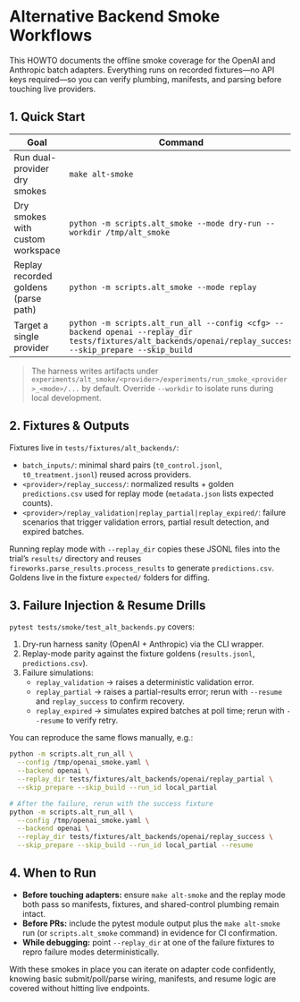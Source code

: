 # Alternative Backend Smoke Workflows

This HOWTO documents the offline smoke coverage for the OpenAI and Anthropic batch adapters. Everything runs on recorded fixtures—no API keys required—so you can verify plumbing, manifests, and parsing before touching live providers.

## 1. Quick Start

| Goal | Command |
| --- | --- |
| Run dual-provider dry smokes | `make alt-smoke` |
| Dry smokes with custom workspace | `python -m scripts.alt_smoke --mode dry-run --workdir /tmp/alt_smoke` |
| Replay recorded goldens (parse path) | `python -m scripts.alt_smoke --mode replay` |
| Target a single provider | `python -m scripts.alt_run_all --config <cfg> --backend openai --replay_dir tests/fixtures/alt_backends/openai/replay_success --skip_prepare --skip_build` |

> The harness writes artifacts under `experiments/alt_smoke/<provider>/experiments/run_smoke_<provider>_<mode>/...` by default. Override `--workdir` to isolate runs during local development.

## 2. Fixtures & Outputs

Fixtures live in `tests/fixtures/alt_backends/`:

* `batch_inputs/`: minimal shard pairs (`t0_control.jsonl`, `t0_treatment.jsonl`) reused across providers.
* `<provider>/replay_success/`: normalized results + golden `predictions.csv` used for replay mode (`metadata.json` lists expected counts).
* `<provider>/replay_validation|replay_partial|replay_expired/`: failure scenarios that trigger validation errors, partial result detection, and expired batches.

Running replay mode with `--replay_dir` copies these JSONL files into the trial’s `results/` directory and reuses `fireworks.parse_results.process_results` to generate `predictions.csv`. Goldens live in the fixture `expected/` folders for diffing.

## 3. Failure Injection & Resume Drills

`pytest tests/smoke/test_alt_backends.py` covers:

1. Dry-run harness sanity (OpenAI + Anthropic) via the CLI wrapper.
2. Replay-mode parity against the fixture goldens (`results.jsonl`, `predictions.csv`).
3. Failure simulations:
   * `replay_validation` → raises a deterministic validation error.
   * `replay_partial` → raises a partial-results error; rerun with `--resume` and `replay_success` to confirm recovery.
   * `replay_expired` → simulates expired batches at poll time; rerun with `--resume` to verify retry.

You can reproduce the same flows manually, e.g.:

```bash
python -m scripts.alt_run_all \
  --config /tmp/openai_smoke.yaml \
  --backend openai \
  --replay_dir tests/fixtures/alt_backends/openai/replay_partial \
  --skip_prepare --skip_build --run_id local_partial

# After the failure, rerun with the success fixture
python -m scripts.alt_run_all \
  --config /tmp/openai_smoke.yaml \
  --backend openai \
  --replay_dir tests/fixtures/alt_backends/openai/replay_success \
  --skip_prepare --skip_build --run_id local_partial --resume
```

## 4. When to Run

* **Before touching adapters:** ensure `make alt-smoke` and the replay mode both pass so manifests, fixtures, and shared-control plumbing remain intact.
* **Before PRs:** include the pytest module output plus the `make alt-smoke` run (or `scripts.alt_smoke` command) in evidence for CI confirmation.
* **While debugging:** point `--replay_dir` at one of the failure fixtures to repro failure modes deterministically.

With these smokes in place you can iterate on adapter code confidently, knowing basic submit/poll/parse wiring, manifests, and resume logic are covered without hitting live endpoints.
